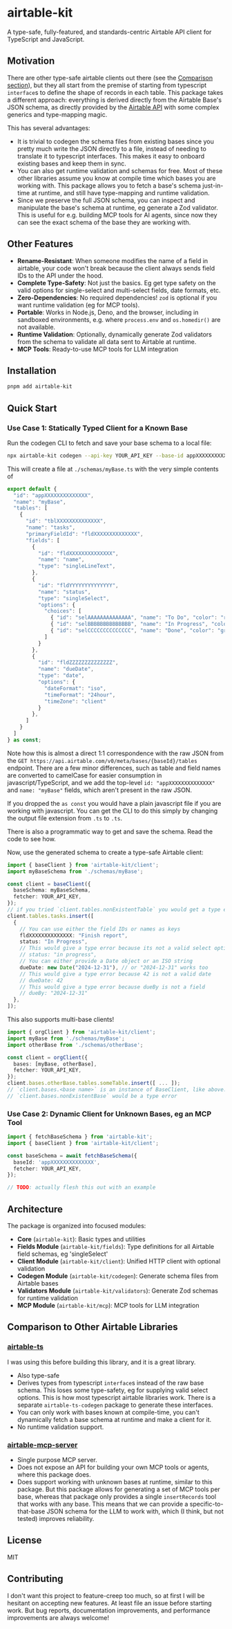 # airtable-kit

A type-safe, fully-featured, and standards-centric Airtable API client for TypeScript and JavaScript.

## Motivation

There are other type-safe airtable clients out there (see the [Comparison section](#comparison-to-other-airtable-libraries)),
but they all start from the premise of starting from typescript `interface`s to define the shape of records in each table.
This package takes a different approach: everything is derived directly from the
Airtable Base's JSON schema, as directly provided by the [Airtable API](https://airtable.com/developers/web/api/get-base-schema) with some complex
generics and type-mapping magic.

This has several advantages:
- It is trivial to codegen the schema files from existing bases since you pretty much write the JSON directly to a file, instead of needing to translate it to typescript interfaces. This makes it easy to onboard existing bases and keep them in sync.
- You can also get runtime validation and schemas for free. Most of these other libraries assume you know at compile time which bases you are working with. This package allows you to fetch a base's schema just-in-time at runtime, and still have type-mapping and runtime validation.
- Since we preserve the full JSON schema, you can inspect and manipulate the base's schema at runtime, eg generate a Zod validator. This is useful for e.g. building MCP tools for AI agents, since now they can see the exact schema of the base they are working with.

## Other Features

- **Rename-Resistant**: When someone modifies the name of a field in airtable, your code won't break because the client always sends field IDs to the API under the hood.
- **Complete Type-Safety**: Not just the basics. Eg get type safety on the valid options for single-select and multi-select fields, date formats, etc.
- **Zero-Dependencies**: No required dependencies! `zod` is optional if you want runtime validation (eg for MCP tools).
- **Portable**: Works in Node.js, Deno, and the browser, including in sandboxed environments, e.g. where `process.env` and `os.homedir()` are not available.
- **Runtime Validation**: Optionally, dynamically generate Zod validators from the schema to validate all data sent to Airtable at runtime.
- **MCP Tools**: Ready-to-use MCP tools for LLM integration

## Installation

```bash
pnpm add airtable-kit
```

## Quick Start

### Use Case 1: Statically Typed Client for a Known Base

Run the codegen CLI to fetch and save your base schema to a local file:

```bash
npx airtable-kit codegen --api-key YOUR_API_KEY --base-id appXXXXXXXXXXXXXX --output ./schemas/myBase.ts
```

This will create a file at `./schemas/myBase.ts` with the very simple contents of

```typescript
export default {
  "id": "appXXXXXXXXXXXXXX",
  "name": "myBase",
  "tables": [
    {
      "id": "tblXXXXXXXXXXXXXX",
      "name": "tasks",
      "primaryFieldId": "fldXXXXXXXXXXXXXX",
      "fields": [
        {
          "id": "fldXXXXXXXXXXXXXX",
          "name": "name",
          "type": "singleLineText",
        },
        {
          "id": "fldYYYYYYYYYYYYYY",
          "name": "status",
          "type": "singleSelect",
          "options": {
            "choices": [
              { "id": "selAAAAAAAAAAAAAA", "name": "To Do", "color": "red" },
              { "id": "selBBBBBBBBBBBBBB", "name": "In Progress", "color": "blue" },
              { "id": "selCCCCCCCCCCCCCC", "name": "Done", "color": "green" }
            ]
          }
        },
        {
          "id": "fldZZZZZZZZZZZZZZ",
          "name": "dueDate",
          "type": "date",
          "options": {
            "dateFormat": "iso",
            "timeFormat": "24hour",
            "timeZone": "client"
          }
        },
      ]
    }
  ]
} as const;
```

Note how this is almost a direct 1:1 correspondence with the raw JSON from the
`GET https://api.airtable.com/v0/meta/bases/{baseId}/tables` endpoint.
There are a few minor differences, such as table and field names are converted
to camelCase for easier consumption in javascript/TypeScript,
and we add the top-level `id: "appXXXXXXXXXXXXXX"` and `name: "myBase"` fields,
which aren't present in the raw JSON.

If you dropped the `as const` you would have a plain javascript file if you
are working with javascript. You can get the CLI to do this simply by changing the
output file extension from `.ts` to `.ts`.

There is also a programmatic way to get and save the schema.
Read the code to see how.

Now, use the generated schema to create a type-safe Airtable client:

```typescript
import { baseClient } from 'airtable-kit/client';
import myBaseSchema from './schemas/myBase';

const client = baseClient({
  baseSchema: myBaseSchema,
  fetcher: YOUR_API_KEY,
});
// if you tried `client.tables.nonExistentTable` you would get a type error here
client.tables.tasks.insert([
  {
    // You can use either the field IDs or names as keys
    fldXXXXXXXXXXXXXX: "Finish report",
    status: "In Progress",
    // This would give a type error because its not a valid select option
    // status: "in progress",
    // You can either provide a Date object or an ISO string
    dueDate: new Date("2024-12-31"), // or "2024-12-31" works too
    // This would give a type error because 42 is not a valid date
    // dueDate: 42
    // This would give a type error because dueBy is not a field
    // dueBy: "2024-12-31"
  },
]);
```

This also supports multi-base clients!

```typescript
import { orgClient } from 'airtable-kit/client';
import myBase from './schemas/myBase';
import otherBase from './schemas/otherBase';

const client = orgClient({
  bases: [myBase, otherBase],
  fetcher: YOUR_API_KEY,
});
client.bases.otherBase.tables.someTable.insert([ ... ]);
// `client.bases.<base name>` is an instance of BaseClient, like above.
// `client.bases.nonExistentBase` would be a type error
```

### Use Case 2: Dynamic Client for Unknown Bases, eg an MCP Tool

```typescript
import { fetchBaseSchema } from 'airtable-kit';
import { baseClient } from 'airtable-kit/client';

const baseSchema = await fetchBaseSchema({
  baseId: 'appXXXXXXXXXXXXXX',
  fetcher: YOUR_API_KEY,
});

// TODO: actually flesh this out with an example
```
## Architecture

The package is organized into focused modules:

- **Core** (`airtable-kit`): Basic types and utilities
- **Fields Module** (`airtable-kit/fields`): Type definitions for all Airtable field schemas, eg 'singleSelect'
- **Client Module** (`airtable-kit/client`): Unified HTTP client with optional validation
- **Codegen Module** (`airtable-kit/codegen`): Generate schema files from Airtable bases
- **Validators Module** (`airtable-kit/validators`): Generate Zod schemas for runtime validation
- **MCP Module** (`airtable-kit/mcp`): MCP tools for LLM integration

## Comparison to Other Airtable Libraries

### [airtable-ts](https://github.com/domdomegg/airtable-ts)
I was using this before building this library, and it is a great library.
- Also type-safe
- Derives types from typescript `interface`s instead of the raw base schema.
  This loses some type-safety, eg for supplying valid select options.
  This is how most typescript airtable libraries work.
  There is a separate `airtable-ts-codegen` package to generate these interfaces.
- You can only work with bases known at compile-time, you can't dynamically
  fetch a base schema at runtime and make a client for it.
- No runtime validation support.

### [airtable-mcp-server](https://github.com/domdomegg/airtable-mcp-server)
- Single purpose MCP server.
- Does not expose an API for building your own MCP tools or agents, where this package does.
- Does support working with unknown bases at runtime, similar to this package.
  But this package allows for generating a set of MCP tools per base,
  whereas that package only provides a single `insertRecords` tool that works
  with any base.
  This means that we can provide a specific-to-that-base JSON schema for the LLM
  to work with, which (I think, but not tested) improves reliability.

## License

MIT

## Contributing

I don't want this project to feature-creep too much, so at first I will be hesitant
on accepting new features. At least file an issue before starting work.
But bug reports, documentation improvements,
and performance improvements are always welcome!
